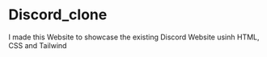 # Discord_clone
I made this Website to showcase the existing Discord Website usinh HTML, CSS and Tailwind
